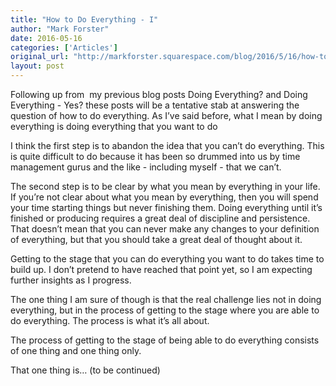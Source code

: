 ```yaml
---
title: "How to Do Everything - I"
author: "Mark Forster"
date: 2016-05-16
categories: ['Articles']
original_url: "http://markforster.squarespace.com/blog/2016/5/16/how-to-do-everything-i.html"
layout: post
---
```


Following up from  my previous blog posts Doing Everything? and Doing Everything - Yes? these posts will be a tentative stab at answering the question of how to do everything. As I’ve said before, what I mean by doing everything is doing everything that you want to do

I think the first step is to abandon the idea that you can’t do everything. This is quite difficult to do because it has been so drummed into us by time management gurus and the like - including myself - that we can’t.

The second step is to be clear by what you mean by everything in your life. If you’re not clear about what you mean by everything, then you will spend your time starting things but never finishing them. Doing everything until it’s finished or producing requires a great deal of discipline and persistence. That doesn’t mean that you can never make any changes to your definition of everything, but that you should take a great deal of thought about it.

Getting to the stage that you can do everything you want to do takes time to build up. I don’t pretend to have reached that point yet, so I am expecting further insights as I progress.

The one thing I am sure of though is that the real challenge lies not in doing everything, but in the process of getting to the stage where you are able to do everything. The process is what it’s all about.

The process of getting to the stage of being able to do everything consists of one thing and one thing only.

That one thing is… (to be continued)
